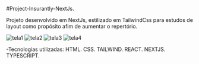 #Project-Insurantly-NextJs.

Projeto desenvolvido em NextJs, estilizado em TailwindCss para estudos de layout como propósito afim de aumentar o repertório.

![tela1](https://github.com/user-attachments/assets/97817f80-3b29-49a3-9141-f0e787b75066)
![tela2](https://github.com/user-attachments/assets/8872d4b3-6551-4b77-9b8f-a4131cc9fbfe)
![tela3](https://github.com/user-attachments/assets/2e4ecadf-6eaa-4751-98ea-500a2a3cd6b3)
![tela4](https://github.com/user-attachments/assets/06857b53-60b0-4b02-82aa-e7422948c252)

-Tecnologias utilizadas: HTML. CSS. TAILWIND. REACT. NEXTJS. TYPESCRIPT.

